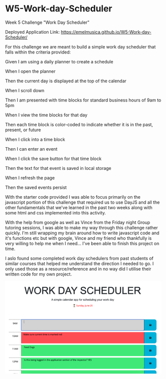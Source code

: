 # W5-Work-day-Scheduler

Week 5 Challenge "Work Day Scheduler"

Deployed Application Link: https://emelmusica.github.io/W5-Work-day-Scheduler/

For this challenge we are meant to build a simple work day scheduler that falls within the criteria provided:

Given I am using a daily planner to create a schedule

When I open the planner

Then the current day is displayed at the top of the calendar

When I scroll down

Then I am presented with time blocks for standard business hours of 9am to 5pm

When I view the time blocks for that day

Then each time block is color-coded to indicate whether it is in the past, present, or future

When I click into a time block

Then I can enter an event

When I click the save button for that time block

Then the text for that event is saved in local storage

When I refresh the page

Then the saved events persist

With the starter code provided I was able to focus primarily on the javascript portion of this challenge that required us to use DayJS and all the other fundamentals that we've learned in the past two weeks along with some html and css implemented into this activity.

With the help from google as well as Vince from the Friday night Group tutoring sessions, I was able to make my way through this challenge rather quickly. I'm still wrapping my brain around how to write javascript code and it's functions etc but with google, Vince and my friend who thankfully is very willing to help me when I need... I've been able to finish this project on time.

I aslo found some completed work day schedulers from past students of similar courses that helped me understand the direction I needed to go. I only used those as a resource/reference and in no way did I utilise their written code for my own project.

![Application Screen Shot](<Assets/Photos/Screen Shot 2023-06-25 at 12.04.59 pm.png>)

